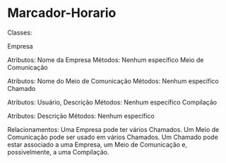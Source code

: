 # Marcador-Horario
 
Classes:

Empresa

Atributos: Nome da Empresa
Métodos: Nenhum específico 
Meio de Comunicação

Atributos: Nome do Meio de Comunicação
Métodos: Nenhum específico 
Chamado

Atributos: Usuário, Descrição
Métodos: Nenhum específico 
Compilação

Atributos: Descrição
Métodos: Nenhum específico 

Relacionamentos:
Uma Empresa pode ter vários Chamados.
Um Meio de Comunicação pode ser usado em vários Chamados.
Um Chamado pode estar associado a uma Empresa, um Meio de Comunicação e, possivelmente, a uma Compilação.
